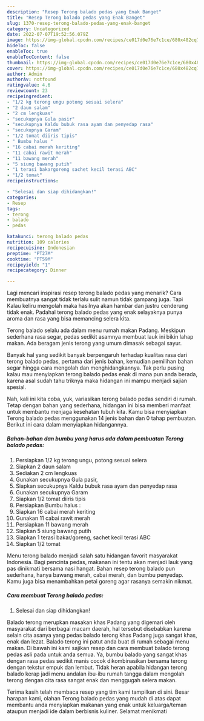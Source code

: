 ```yaml
---
description: "Resep Terong balado pedas yang Enak Banget"
title: "Resep Terong balado pedas yang Enak Banget"
slug: 1370-resep-terong-balado-pedas-yang-enak-banget
category: Uncategorized
date: 2022-07-07T19:52:56.079Z
image: https://img-global.cpcdn.com/recipes/ce017d0e76e7c1ce/680x482cq70/terong-balado-pedas-foto-resep-utama.jpg
hideToc: false
enableToc: true
enableTocContent: false
thumbnail: https://img-global.cpcdn.com/recipes/ce017d0e76e7c1ce/680x482cq70/terong-balado-pedas-foto-resep-utama.jpg
cover: https://img-global.cpcdn.com/recipes/ce017d0e76e7c1ce/680x482cq70/terong-balado-pedas-foto-resep-utama.jpg
author: Admin
authorAv: notfound
ratingvalue: 4.6
reviewcount: 23
recipeingredient:
- "1/2 kg terong ungu potong sesuai selera"
- "2 daun salam"
- "2 cm lengkuas"
- "secukupnya Gula pasir"
- "secukupnya Kaldu bubuk rasa ayam dan penyedap rasa"
- "secukupnya Garam"
- "1/2 tomat diiris tipis"
- " Bumbu halus "
- "16 cabai merah keriting"
- "11 cabai rawit merah"
- "11 bawang merah"
- "5 siung bawang putih"
- "1 terasi bakargoreng sachet kecil terasi ABC"
- "1/2 tomat"
recipeinstructions:

- "Selesai dan siap dihidangkan!"
categories:
- Resep
tags:
- terong
- balado
- pedas

katakunci: terong balado pedas 
nutrition: 109 calories
recipecuisine: Indonesian
preptime: "PT27M"
cooktime: "PT59M"
recipeyield: "1"
recipecategory: Dinner

---
```



Lagi mencari inspirasi resep terong balado pedas yang menarik? Cara membuatnya sangat tidak terlalu sulit namun tidak gampang juga. Tapi Kalau keliru mengolah maka hasilnya akan hambar dan justru cenderung tidak enak. Padahal terong balado pedas yang enak selayaknya punya aroma dan rasa yang bisa memancing selera kita.


Terong balado selalu ada dalam menu rumah makan Padang. Meskipun sederhana rasa segar, pedas sedikit asamnya membuat lauk ini bikin lahap makan. Ada beragam jenis terong yang umum dimasak sebagai sayur.

Banyak hal yang sedikit banyak berpengaruh terhadap kualitas rasa dari terong balado pedas, pertama dari jenis bahan, kemudian pemilihan bahan segar hingga cara mengolah dan menghidangkannya. Tak perlu pusing kalau mau menyiapkan terong balado pedas enak di mana pun anda berada, karena asal sudah tahu triknya maka hidangan ini mampu menjadi sajian spesial.


Nah, kali ini kita coba, yuk, variasikan terong balado pedas sendiri di rumah. Tetap dengan bahan yang sederhana, hidangan ini bisa memberi manfaat untuk membantu menjaga kesehatan tubuh kita. Kamu bisa menyiapkan Terong balado pedas menggunakan 14 jenis bahan dan 0 tahap pembuatan. Berikut ini cara dalam menyiapkan hidangannya.

<!--inarticleads1-->

##### Bahan-bahan dan bumbu yang harus ada dalam pembuatan Terong balado pedas:

1. Persiapkan 1/2 kg terong ungu, potong sesuai selera
1. Siapkan 2 daun salam
1. Sediakan 2 cm lengkuas
1. Gunakan secukupnya Gula pasir,
1. Siapkan secukupnya Kaldu bubuk rasa ayam dan penyedap rasa
1. Gunakan secukupnya Garam
1. Siapkan 1/2 tomat diiris tipis
1. Persiapkan  Bumbu halus :
1. Siapkan 16 cabai merah keriting
1. Gunakan 11 cabai rawit merah
1. Persiapkan 11 bawang merah
1. Siapkan 5 siung bawang putih
1. Siapkan 1 terasi bakar/goreng, sachet kecil terasi ABC
1. Siapkan 1/2 tomat


Menu terong balado menjadi salah satu hidangan favorit masyarakat Indonesia. Bagi pencinta pedas, makanan ini tentu akan menjadi lauk yang pas dinikmati bersama nasi hangat. Bahan resep terong balado pun sederhana, hanya bawang merah, cabai merah, dan bumbu penyedap. Kamu juga bisa menambahkan petai goreng agar rasanya semakin nikmat. 

<!--inarticleads2-->

##### Cara membuat Terong balado pedas:


1. Selesai dan siap dihidangkan!

Balado terong merupkan masakan khas Padang yang digemari oleh masyarakat dari berbagai macam daerah, hal tersebut disebabkan karena selain cita asanya yang pedas balado terong khas Padang juga sangat khas, enak dan lezat. Balado terong ini patut anda buat di rumah sebagai menu makan. Di bawah ini kami sajikan resep dan cara membuat balado terong pedas asli pada untuk anda semua. Ya, bumbu balado yang sangat khas dengan rasa pedas sedikit manis cocok dikombinasikan bersama terong dengan tekstur empuk dan lembut. Tidak heran apabila hidangan terong balado kerap jadi menu andalan ibu-ibu rumah tangga dalam mengolah terong dengan cita rasa sangat enak dan menggugah selera makan. 

Terima kasih telah membaca resep yang tim kami tampilkan di sini. Besar harapan kami, olahan Terong balado pedas yang mudah di atas dapat membantu anda menyiapkan makanan yang enak untuk keluarga/teman ataupun menjadi ide dalam berbisnis kuliner. Selamat menikmati
